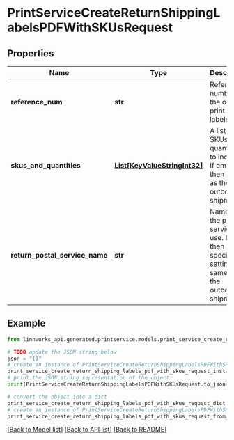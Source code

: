 # PrintServiceCreateReturnShippingLabelsPDFWithSKUsRequest


## Properties

Name | Type | Description | Notes
------------ | ------------- | ------------- | -------------
**reference_num** | **str** | Reference number of the order to print return labels for | [optional] 
**skus_and_quantities** | [**List[KeyValueStringInt32]**](KeyValueStringInt32.md) | A list of the SKUs and quantities to include. If empty then same as the outbound shipment | [optional] 
**return_postal_service_name** | **str** | Name of the postal service to use. If null then specified in settings or same as the outbound shipment | [optional] 

## Example

```python
from linnworks_api.generated.printservice.models.print_service_create_return_shipping_labels_pdf_with_skus_request import PrintServiceCreateReturnShippingLabelsPDFWithSKUsRequest

# TODO update the JSON string below
json = "{}"
# create an instance of PrintServiceCreateReturnShippingLabelsPDFWithSKUsRequest from a JSON string
print_service_create_return_shipping_labels_pdf_with_skus_request_instance = PrintServiceCreateReturnShippingLabelsPDFWithSKUsRequest.from_json(json)
# print the JSON string representation of the object
print(PrintServiceCreateReturnShippingLabelsPDFWithSKUsRequest.to_json())

# convert the object into a dict
print_service_create_return_shipping_labels_pdf_with_skus_request_dict = print_service_create_return_shipping_labels_pdf_with_skus_request_instance.to_dict()
# create an instance of PrintServiceCreateReturnShippingLabelsPDFWithSKUsRequest from a dict
print_service_create_return_shipping_labels_pdf_with_skus_request_from_dict = PrintServiceCreateReturnShippingLabelsPDFWithSKUsRequest.from_dict(print_service_create_return_shipping_labels_pdf_with_skus_request_dict)
```
[[Back to Model list]](../README.md#documentation-for-models) [[Back to API list]](../README.md#documentation-for-api-endpoints) [[Back to README]](../README.md)


